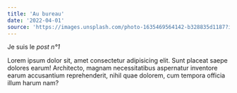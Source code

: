 ```yaml
---
title: 'Au bureau'
date: '2022-04-01'
source: 'https://images.unsplash.com/photo-1635469564142-b328835d1187?ixlib=rb-1.2.1&ixid=MnwxMjA3fDB8MHxwaG90by1wYWdlfHx8fGVufDB8fHx8&auto=format&fit=crop&w=400&h=225&q=80'
---
```


Je suis le _post n°1_

Lorem ipsum dolor sit, amet consectetur adipisicing elit. Sunt placeat saepe dolores earum! Architecto, magnam necessitatibus aspernatur inventore earum accusantium reprehenderit, nihil quae dolorem, cum tempora officia illum harum nam?
